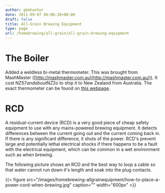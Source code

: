 ```yaml
---
author: gbmhunter
date: 2011-09-07 06:00:38+00:00
draft: false
title: All-Grain Brewing Equipment
type: page
url: /homebrewing/all-grain/all-grain-brewing-equipment
---
```


# The Boiler


Added a weldless bi-metal thermometer. This was brought from MashMaster ([http://mashmaster.com.au](http://mashmaster.com.au/)). It cost NZ$57 and about NZ$2o to ship it to New Zealand from Australia. The exact thermometer can be found on [this webpage](http://mashmaster.com.au/p/923730/weldless-bi-metal-thermometer-3-dial-face--short-thread---for-pots-and-kegs.html).


# RCD


A residual-current device (RCD) is a very good piece of cheap safety equipment to use with any mains-powered brewing equipment. It detects differences between the current going out and the current coming back in. If there is any significant difference, it shuts of the power. RCD's prevent large and potentially lethal electrical shocks if there happens to be a fault with the electrical equipment, which can be common in a wet environment such as when brewing.

The following picture shows an RCD and the best way to loop a cable so that water cannot run down it's length and soak into the plug contacts.

{{< figure src="/images/homebrewing-allgrainequipment/how-to-place-a-power-cord-when-brewing.jpg" caption=""  width="600px" >}}
